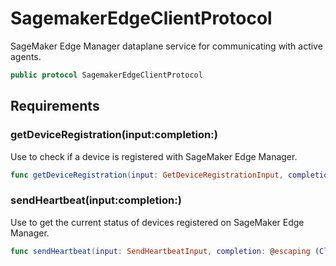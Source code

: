 # SagemakerEdgeClientProtocol

SageMaker Edge Manager dataplane service for communicating with active agents.

``` swift
public protocol SagemakerEdgeClientProtocol 
```

## Requirements

### getDeviceRegistration(input:​completion:​)

Use to check if a device is registered with SageMaker Edge Manager.

``` swift
func getDeviceRegistration(input: GetDeviceRegistrationInput, completion: @escaping (ClientRuntime.SdkResult<GetDeviceRegistrationOutputResponse, GetDeviceRegistrationOutputError>) -> Void)
```

### sendHeartbeat(input:​completion:​)

Use to get the current status of devices registered on SageMaker Edge Manager.

``` swift
func sendHeartbeat(input: SendHeartbeatInput, completion: @escaping (ClientRuntime.SdkResult<SendHeartbeatOutputResponse, SendHeartbeatOutputError>) -> Void)
```
